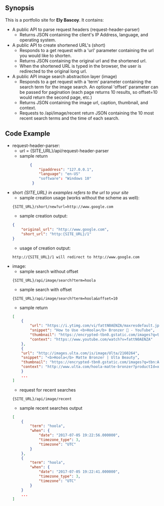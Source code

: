 ## Synopsis

This is a portfolio site for **Ely Bascoy**. It contains: 

- A public API to parse request headers (request-header-parser)
    * Returns JSON containing the client's IP Address, language, and operating system.
- A public API to create shortened URL's (short)
    * Responds to a get request with a 'url' parameter containing the url you would like to shorten.
    * Returns JSON containing the original url and the shortened url.
    * When the shortened URL is typed in the browser, the user is redirected to the original long url.
- A public API image search abstraction layer (image)
    * Responds to a get request with a 'term' parameter containing the search term for the image search.
    An optional 'offset' parameter can be passed for pagination (each page returns 10 results, 
    so offset=10 would return the second page, etc.)
    * Returns JSON containing the image url, caption, thumbnail, and context.
    * Requests to /api/image/recent return JSON containing the 10 most recent search terms 
    and the time of each search.
## Code Example

* request-header-parser:
    * url = {SITE_URL}/api/request-header-parser
    * sample return 
    ```json 
            {
                "ipaddress": "127.0.0.1",
                "language": "en-US"
                "software": "Windows 10"
             }
     ```
* short _{SITE_URL} in examples refers to the url to your site_
    * sample creation usage (works without the scheme as well):
    ```
    {SITE_URL}/short/new?url=http://www.google.com
    ```
    * sample creation output:
    ```json
    {
        "original_url": "http://www.google.com",
        "short_url": "http:{SITE_URL}/1"
    }
    ```
    * usage of creation output:
    ```
    http://{SITE_URL}/1 will redirect to http://www.google.com
    ```
* image:
    * sample search without offset
    ```
    {SITE_URL}/api/image/search?term=hoola
    ```
    * sample search with offset
    ```
    {SITE_URL}/api/image/search?term=hoola&offset=10
    ```
    * sample return
    ```json
    [
        {
            "url": "https://i.ytimg.com/vi/fattN0AENZA/maxresdefault.jpg",
            "snippet": "How to Use <b>Hoola</b> Bronzer 🌴 - YouTube",
            "thumbnail": "https://encrypted-tbn0.gstatic.com/images?q=tbn:ANd9GcQRWOWMz7R3CsQxtUQ7l7IvjzJ-Jbml7VwLKJzRJ2lcAGl2l_b8Eaw7daae",
            "context": "https://www.youtube.com/watch?v=fattN0AENZA"
        },
        {
        "url": "http://images.ulta.com/is/image/Ulta/2160264",
        "snippet": "<b>Hoola</b> Matte Bronzer | Ulta Beauty",
        "thumbnail": "https://encrypted-tbn0.gstatic.com/images?q=tbn:ANd9GcRisvxjxaj644_LRSyP1MEvGy6JM4lyr8dQy6NaQwW9iko9AYvZECXx40e9",
        "context": "http://www.ulta.com/hoola-matte-bronzer?productId=xlsImpprod820346"
        }
        ...
    ]
    ```
    * request for recent searches
    ```
    {SITE_URL}/api/image/recent
    ```
    * sample recent searches output
    ```JSON
    [
        {
            "term": "hoola",
            "when": {
                "date": "2017-07-05 19:22:56.000000",
                "timezone_type": 3,
                "timezone": "UTC"
            }
        },
        {
            "term": "hoola",
            "when": {
                "date": "2017-07-05 19:22:41.000000",
                "timezone_type": 3,
                "timezone": "UTC"
            }
        }
        ...
    ]
    ```
